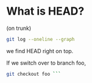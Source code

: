 # What is HEAD?

(on trunk)
```bash
git log --oneline --graph
```
we find HEAD right on top. 

If we switch over to branch foo, 
```bash 
git checkout foo ```